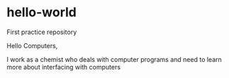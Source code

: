 # hello-world
First practice repository

Hello Computers,

I work as a chemist who deals with computer programs and need to learn more about interfacing with computers
